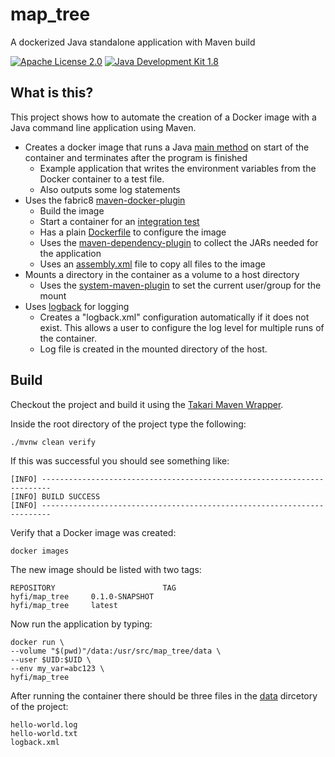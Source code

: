 # map_tree
A dockerized Java standalone application with Maven build

[![Apache License 2.0](https://img.shields.io/hexpm/l/plug.svg)](https://www.apache.org/licenses/LICENSE-2.0.html)
[![Java Development Kit 1.8](https://img.shields.io/badge/JDK-1.8-green.svg)](http://www.oracle.com/technetwork/java/javase/downloads/jdk8-downloads-2133151.html)

## What is this?
This project shows how to automate the creation of a Docker image with a Java command line application using Maven.

- Creates a docker image that runs a Java [main method](src/main/java/com/hyfi/map_tree/HelloWorld.java) on start of the container and terminates after the program is finished
  - Example application that writes the environment variables from the Docker container to a test file.
  - Also outputs some log statements
- Uses the fabric8 [maven-docker-plugin](https://github.com/fabric8io/docker-maven-plugin)
  - Build the image
  - Start a container for an [integration test](src/test/java/com/hyfi/map_tree/HelloWorldIT.java)
  - Has a plain [Dockerfile](src/main/docker/Dockerfile) to configure the image
  - Uses the [maven-dependency-plugin](https://maven.apache.org/plugins/maven-dependency-plugin/) to collect the JARs needed for the application
  - Uses an [assembly.xml](src/main/assembly.xml) file to copy all files to the image 
- Mounts a directory in the container as a volume to a host directory
  - Uses the [system-maven-plugin](https://github.com/fuin/system-maven-plugin) to set the current user/group for the mount  
- Uses [logback](https://logback.qos.ch/) for logging
  - Creates a "logback.xml" configuration automatically if it does not exist. This allows a user to configure the log level for multiple runs of the container. 
  - Log file is created in the mounted directory of the host.

## Build
Checkout the project and build it using the [Takari Maven Wrapper](https://github.com/takari/maven-wrapper).

Inside the root directory of the project type the following:

```
./mvnw clean verify
```

If this was successful you should see something like:

```
[INFO] ------------------------------------------------------------------------
[INFO] BUILD SUCCESS
[INFO] ------------------------------------------------------------------------
```

Verify that a Docker image was created:

```
docker images
```

The new image should be listed with two tags:

```
REPOSITORY                        TAG
hyfi/map_tree     0.1.0-SNAPSHOT
hyfi/map_tree     latest
```

Now run the application by typing:

```
docker run \
--volume "$(pwd)"/data:/usr/src/map_tree/data \
--user $UID:$UID \
--env my_var=abc123 \
hyfi/map_tree
```

After running the container there should be three files in the [data](data) dircetory of the project:

```
hello-world.log
hello-world.txt
logback.xml
```
